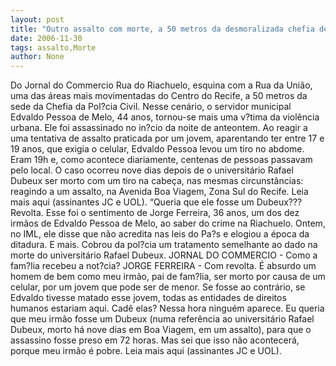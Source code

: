 ```yaml
---
layout: post
title: "Outro assalto com morte, a 50 metros da desmoralizada chefia de Pol?cia Civil"
date: 2006-11-30
tags: assalto,Morte
author: None
---
```

Do Jornal do Commercio
Rua do Riachuelo, esquina com a Rua da União, uma das áreas mais movimentadas do Centro do Recife, a 50 metros da sede da Chefia da Pol?cia Civil. Nesse cenário, o servidor municipal Edvaldo Pessoa de Melo, 44 anos, tornou-se mais uma v?tima da violência urbana. 
Ele foi assassinado no in?cio da noite de anteontem. Ao reagir a uma tentativa de assalto praticada por um jovem, aparentando ter entre 17 e 19 anos, que exigia o celular, Edvaldo Pessoa levou um tiro no abdome. 
Eram 19h e, como acontece diariamente, centenas de pessoas passavam pelo local. O caso ocorreu nove dias depois de o universitário Rafael
 Dubeux ser morto com um tiro na cabeça, nas mesmas circunstâncias: reagindo a um assalto, na Avenida Boa Viagem, Zona Sul do Recife.
Leia mais aqui (assinantes JC e UOL).
“Queria que ele fosse um Dubeux???
Revolta. Esse foi o sentimento de Jorge Ferreira, 36 anos, um dos dez irmãos de Edvaldo Pessoa de Melo, ao saber do crime na Riachuelo. Ontem, no IML, ele disse que não acredita nas leis do Pa?s e elogiou a época da ditadura. E mais. Cobrou da pol?cia um tratamento semelhante ao dado na morte do universitário Rafael Dubeux.
JORNAL DO COMMERCIO - Como a fam?lia recebeu a not?cia? 
JORGE FERREIRA - Com revolta. É absurdo um homem de bem como meu irmão, pai de fam?lia, ser morto por causa de um celular, por um jovem que pode ser de menor. Se fosse ao contrário, se Edvaldo tivesse matado esse jovem, todas as entidades de direitos humanos estariam aqui. Cadê elas? Nessa hora ninguém aparece. Eu queria que meu irmão fosse um Dubeux (numa referência ao universitário Rafael Dubeux, morto há nove dias em Boa Viagem, em um assalto), para que o assassino fosse preso em 72 horas. Mas sei que isso não acontecerá, porque meu irmão é pobre.
Leia mais aqui (assinantes JC e UOL). 
